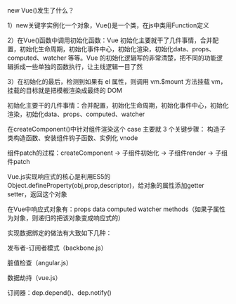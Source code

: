 new Vue()发生了什么？

1）new关键字实例化一个对象，Vue()是一个类，在js中类用Function定义

2）在Vue()函数中调用初始化函数：Vue 初始化主要就干了几件事情，合并配置，初始化生命周期，初始化事件中心，初始化渲染，初始化data、props、computed、watcher 等等。Vue 的初始化逻辑写的非常清楚，把不同的功能逻辑拆成一些单独的函数执行，让主线逻辑一目了然

3）在初始化的最后，检测到如果有 el 属性，则调用 vm.$mount 方法挂载 vm，挂载的目标就是把模板渲染成最终的 DOM

初始化主要干的几件事情：合并配置，初始化生命周期，初始化事件中心，初始化渲染，初始化data、props、computed、watcher

在createComponent()中针对组件渲染这个 case 主要就 3 个关键步骤：
构造子类构造函数、安装组件钩子函数、实例化 vnode


组件patch的过程：createComponent  -> 子组件初始化  ->  子组件render -> 子组件patch

Vue.js实现响应式的核心是利用ES5的Object.defineProperty(obj,prop,descriptor)，给对象的属性添加getter  setter，返回这个对象

在Vue中响应式对象有：props  data   computed  watcher  methods（如果子属性为对象，则递归的把该对象变成响应式的）


实现数据绑定的做法有大致如下几种：

发布者-订阅者模式（backbone.js）

脏值检查（angular.js） 

数据劫持（vue.js）

订阅器：dep.depend()、dep.notify()



